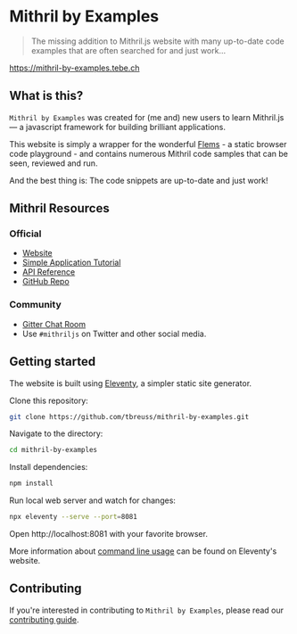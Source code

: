 # Mithril by Examples

> The missing addition to Mithril.js website with many up-to-date code examples that are often searched for and just work...

<https://mithril-by-examples.tebe.ch>

## What is this?

`Mithril by Examples` was created for (me and) new users to learn Mithril.js — a javascript framework for building brilliant applications.

This website is simply a wrapper for the wonderful [Flems](https://flems.io) - a static browser code playground - and contains numerous Mithril code samples that can be seen, reviewed and run.

And the best thing is: The code snippets are up-to-date and just work!

## Mithril Resources

### Official

- [Website](https://mithril.js.org)
- [Simple Application Tutorial](https://mithril.js.org/simple-application.html)
- [API Reference](https://mithril.js.org/api.html)
- [GitHub Repo](https://github.com/MithrilJS/mithril.js)

### Community

- [Gitter Chat Room](https://gitter.im/mithriljs/mithril.js)
- Use `#mithriljs` on Twitter and other social media.

## Getting started

The website is built using [Eleventy](https://www.11ty.dev), a simpler static site generator.

Clone this repository:

~~~bash
git clone https://github.com/tbreuss/mithril-by-examples.git
~~~

Navigate to the directory:

~~~bash
cd mithril-by-examples
~~~

Install dependencies:

~~~bash
npm install
~~~

Run local web server and watch for changes:

~~~bash
npx eleventy --serve --port=8081
~~~

Open http://localhost:8081 with your favorite browser.

More information about [command line usage](https://www.11ty.dev/docs/usage/) can be found on Eleventy's website.

## Contributing

If you're interested in contributing to `Mithril by Examples`, please read our [contributing guide](Contribute.md).
